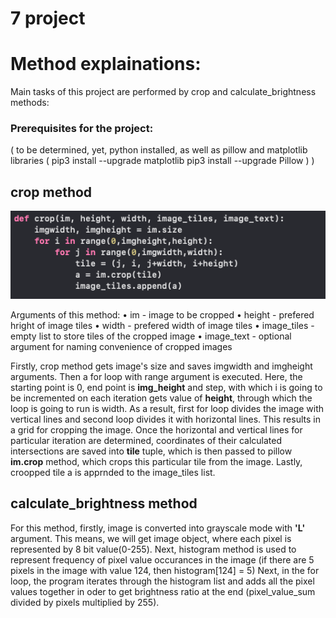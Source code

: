 # 7 project

# Method explainations:

Main tasks of this project are performed by crop and calculate_brightness methods:

### Prerequisites for the project:
(
    to be determined, yet, python installed, as well as pillow and matplotlib libraries 
    (
    pip3 install --upgrade matplotlib
    pip3 install --upgrade Pillow
    )
)
## crop method

<p><img src="readme_images/s1.png" alt="a" /></p>
<p> 
    Arguments of this method:
        • im - image to be cropped
        • height - prefered hright of image tiles
        • width - prefered width of image tiles
        • image_tiles - empty list to store tiles of the cropped image
        • image_text - optional argument for naming convenience of cropped images
</p>
Firstly, crop method  gets image's size and saves imgwidth and imgheight arguments.
Then a for loop with range argument is executed. Here, the starting point is 0, end point is <b>img_height</b> and step, with which i is going to be incremented on each iteration gets value of <b>height</b>, through which the loop is going to run is width. As a result, first for loop divides the image with vertical lines and second loop divides it with horizontal lines. This results in a grid for cropping the image. Once the horizontal and vertical lines for particular iteration are determined, coordinates of their calculated intersections are saved into <b>tile</b> tuple, which is then passed to pillow <b>im.crop</b> method, which crops this particular tile from the image. Lastly, croopped tile a is apprnded to the image_tiles list.

## calculate_brightness method
For this method, firstly, image is converted into grayscale mode with <b>'L'</b> argument. This means, we will get image object, where each pixel is represented by 8 bit value(0-255). 
Next, histogram method is used to represent frequency of pixel value occurances in the image (if there are 5 pixels in the image with value 124, then histogram[124] = 5)
Next, in the for loop, the program iterates through the histogram list and adds all the pixel values together in oder to get brightness ratio at the end (pixel_value_sum divided by pixels multiplied by 255).
